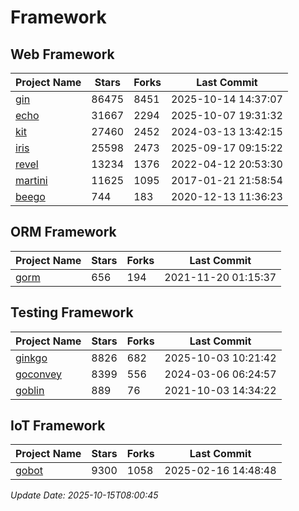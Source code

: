 # Framework

## Web Framework
| Project Name | Stars | Forks | Last Commit |
| ------------ | ----- | ----- | ----------- |
| [gin](https://github.com/gin-gonic/gin) | 86475 | 8451 | 2025-10-14 14:37:07 |
| [echo](https://github.com/labstack/echo) | 31667 | 2294 | 2025-10-07 19:31:32 |
| [kit](https://github.com/go-kit/kit) | 27460 | 2452 | 2024-03-13 13:42:15 |
| [iris](https://github.com/kataras/iris) | 25598 | 2473 | 2025-09-17 09:15:22 |
| [revel](https://github.com/revel/revel) | 13234 | 1376 | 2022-04-12 20:53:30 |
| [martini](https://github.com/go-martini/martini) | 11625 | 1095 | 2017-01-21 21:58:54 |
| [beego](https://github.com/astaxie/beego) | 744 | 183 | 2020-12-13 11:36:23 |

## ORM Framework
| Project Name | Stars | Forks | Last Commit |
| ------------ | ----- | ----- | ----------- |
| [gorm](https://github.com/jinzhu/gorm) | 656 | 194 | 2021-11-20 01:15:37 |

## Testing Framework
| Project Name | Stars | Forks | Last Commit |
| ------------ | ----- | ----- | ----------- |
| [ginkgo](https://github.com/onsi/ginkgo) | 8826 | 682 | 2025-10-03 10:21:42 |
| [goconvey](https://github.com/smartystreets/goconvey) | 8399 | 556 | 2024-03-06 06:24:57 |
| [goblin](https://github.com/franela/goblin) | 889 | 76 | 2021-10-03 14:34:22 |

## IoT Framework
| Project Name | Stars | Forks | Last Commit |
| ------------ | ----- | ----- | ----------- |
| [gobot](https://github.com/hybridgroup/gobot) | 9300 | 1058 | 2025-02-16 14:48:48 |

*Update Date: 2025-10-15T08:00:45*